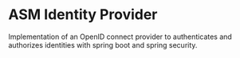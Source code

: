 # ASM Identity Provider
Implementation of an OpenID connect provider to authenticates and authorizes identities with spring boot and spring security.
